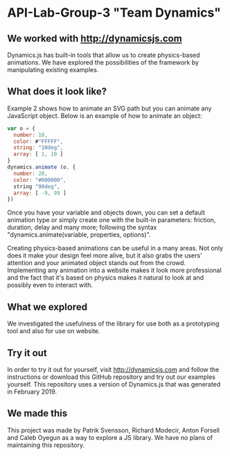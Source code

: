 # API-Lab-Group-3 "Team Dynamics"
## We worked with http://dynamicsjs.com

Dynamics.js has built-in tools that allow us to create physics-based animations. We have explored the possibilities of the framework by manipulating existing examples.

## What does it look like?
Example 2 shows how to animate an SVG path but you can animate any JavaScript object. Below is an example of how to animate an object:

```javascript
var o = {
  number: 10,
  color: #"FFFFF",
  string: "10deg",
  array: [ 1, 10 ]
}
dynamics.animate (o, {
  number: 20,
  color: "#000000",
  string "90deg",
  array: [ -9, 99 ]
})
```

Once you have your variable and objects down, you can set a default animation type or simply create one with the built-in parameters: friction, duration, delay and many more; following the syntax "dynamics.animate(variable, properties, options)".

Creating physics-based animations can be useful in a many areas. Not only does it make your design feel more alive, but it also grabs the users' attention and your animated object stands out from the crowd. Implementing any animation into a website makes it look more professional and the fact that it's based on physics makes it natural to look at and possibly even to interact with.

## What we explored
We investigated the usefulness of the library for use both as a prototyping tool and also for use on website.

## Try it out
In order to try it out for yourself, visit http://dynamicsjs.com and follow the instructions or download this GitHub repository and try out our examples yourself. This repository uses a version of Dynamics.js that was generated in
February 2019.

## We made this
This project was made by Patrik Svensson, Richard Modecir, Anton Forsell and Caleb Oyegun as a way to explore a JS library. We have no plans of maintaining this repository.
